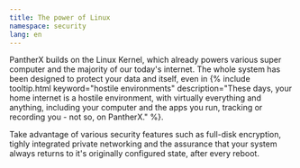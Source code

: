 ```yaml
---
title: The power of Linux
namespace: security
lang: en
---
```


PantherX builds on the Linux Kernel, which already powers various super computer and the majority of our today's internet. The whole system has been designed to protect your data and itself, even in {% include tooltip.html keyword="hostile environments" description="These days, your home internet is a hostile environment, with virtually everything and anything, including your computer and the apps you run, tracking or recording you - not so, on PantherX." %}.

Take advantage of various security features such as full-disk encryption, tighly integrated private networking and the assurance that your system always returns to it's originally configured state, after every reboot.